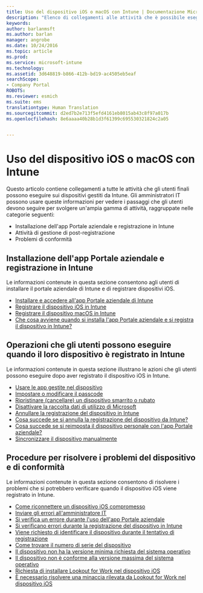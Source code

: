 ```yaml
---
title: Uso del dispositivo iOS o macOS con Intune | Documentazione Microsoft
description: "Elenco di collegamenti alle attività che è possibile eseguire sul dispositivo mobile iOS o macOS quando viene registrato in Intune"
keywords: 
author: barlanmsft
ms.author: barlan
manager: angrobe
ms.date: 10/24/2016
ms.topic: article
ms.prod: 
ms.service: microsoft-intune
ms.technology: 
ms.assetid: 3d648819-b866-412b-bd19-ac4505eb5eaf
searchScope:
- Company Portal
ROBOTS: 
ms.reviewer: esmich
ms.suite: ems
translationtype: Human Translation
ms.sourcegitcommit: d2ed7b2e713f5efd4161eb8015ab43c8f97a017b
ms.openlocfilehash: 8e6aaaa40b28b1d3f61399c695530321824c2a05


---
```


# <a name="using-your-ios-or-macos-device-with-intune"></a>Uso del dispositivo iOS o macOS con Intune

Questo articolo contiene collegamenti a tutte le attività che gli utenti finali possono eseguire sui dispositivi gestiti da Intune. Gli amministratori IT possono usare queste informazioni per vedere i passaggi che gli utenti devono seguire per svolgere un'ampia gamma di attività, raggruppate nelle categorie seguenti:
- Installazione dell'app Portale aziendale e registrazione in Intune
- Attività di gestione di post-registrazione
- Problemi di conformità

## <a name="company-portal-app-installation-and-intune-enrollment"></a>Installazione dell'app Portale aziendale e registrazione in Intune

Le informazioni contenute in questa sezione consentono agli utenti di installare il portale aziendale di Intune e di registrare dispositivi iOS.

- [Installare e accedere all'app Portale aziendale di Intune](install-and-sign-in-to-the-intune-company-portal-app-ios.md)
- [Registrare il dispositivo iOS in Intune](enroll-your-device-in-intune-ios.md)
- [Registrare il dispositivo macOS in Intune](enroll-your-device-in-intune-macos.md)
- [Che cosa avviene quando si installa l'app Portale aziendale e si registra il dispositivo in Intune?](what-happens-if-you-install-the-Company-Portal-app-and-enroll-your-device-in-intune-ios.md)

## <a name="things-users-can-do-when-their-device-is-enrolled-in-intune"></a>Operazioni che gli utenti possono eseguire quando il loro dispositivo è registrato in Intune

Le informazioni contenute in questa sezione illustrano le azioni che gli utenti possono eseguire dopo aver registrato il dispositivo iOS in Intune.

- [Usare le app gestite nel dispositivo](use-managed-apps-on-your-device-ios.md)
- [Impostare o modificare il passcode](set-or-change-your-passcode-ios.md)
- [Ripristinare (cancellare) un dispositivo smarrito o rubato](reset-erase-your-lost-or-stolen-device-ios.md)
- [Disattivare la raccolta dati di utilizzo di Microsoft](turn-off-microsoft-usage-data-collection-ios.md)
- [Annullare la registrazione del dispositivo in Intune](unenroll-your-device-from-intune-ios.md)
- [Cosa succede se si annulla la registrazione del dispositivo da Intune?](what-happens-if-you-unenroll-your-device-from-intune-ios.md)
- [Cosa succede se si reimposta il dispositivo personale con l'app Portale aziendale?](what-happens-if-you-reset-your-device-using-the-company-portal-ios.md)
- [Sincronizzare il dispositivo manualmente](sync-your-device-manually-ios.md)

## <a name="steps-to-fix-device-and-compliance-issues"></a>Procedure per risolvere i problemi del dispositivo e di conformità

Le informazioni contenute in questa sezione consentono di risolvere i problemi che si potrebbero verificare quando il dispositivo iOS viene registrato in Intune.

- [Come riconnettere un dispositivo iOS compromesso](how-to-reconnect-a-compromised-ios-device.md)
- [Inviare gli errori all'amministratore IT](send-errors-to-your-it-admin-ios.md)
- [Si verifica un errore durante l'uso dell'app Portale aziendale](you-get-an-error-while-using-the-company-portal-app-ios.md)
- [Si verificano errori durante la registrazione del dispositivo in Intune](you-see-errors-while-trying-to-enroll-your-device-in-intune-ios.md)
- [Viene richiesto di identificare il dispositivo durante il tentativo di registrazione](you-are-asked-to-identify-your-device-when-trying-to-enroll-ios.md)
- [Come trovare il numero di serie del dispositivo](how-do-i-find-the-serial-number-on-my-device-ios.md)
- [Il dispositivo non ha la versione minima richiesta del sistema operativo](you-need-to-update-your-ios-device.md)
- [Il dispositivo non è conforme alla versione massima del sistema operativo](you-need-to-update-your-ios-device.md)
- [Richiesta di installare Lookout for Work nel dispositivo iOS](you-are-prompted-to-install-lookout-for-work-ios.md)
- [È necessario risolvere una minaccia rilevata da Lookout for Work nel dispositivo iOS](you-need-to-resolve-a-threat-found-by-lookout-for-work-ios.md)



<!--HONumber=Dec16_HO3-->


